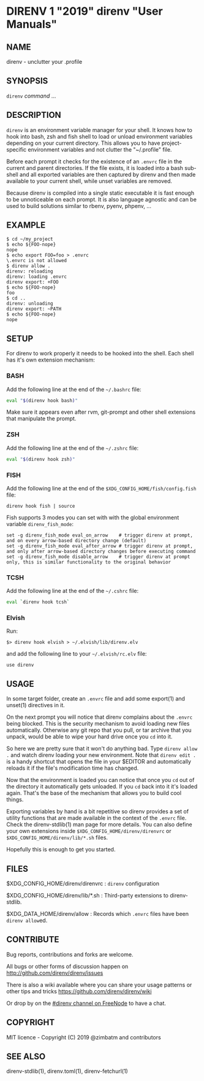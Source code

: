 DIRENV 1 "2019" direnv "User Manuals"
===========================================

NAME
----

direnv - unclutter your .profile

SYNOPSIS
--------

`direnv` *command* ...

DESCRIPTION
-----------

`direnv` is an environment variable manager for your shell. It knows how to
hook into bash, zsh and fish shell to load or unload environment variables
depending on your current directory. This allows you to have project-specific
environment variables and not clutter the "~/.profile" file.

Before each prompt it checks for the existence of an `.envrc` file in the
current and parent directories. If the file exists, it is loaded into a bash
sub-shell and all exported variables are then captured by direnv and then made
available to your current shell, while unset variables are removed.

Because direnv is compiled into a single static executable it is fast enough
to be unnoticeable on each prompt. It is also language agnostic and can be
used to build solutions similar to rbenv, pyenv, phpenv, ...

EXAMPLE
-------

```
$ cd ~/my_project
$ echo ${FOO-nope}
nope
$ echo export FOO=foo > .envrc
\.envrc is not allowed
$ direnv allow .
direnv: reloading
direnv: loading .envrc
direnv export: +FOO
$ echo ${FOO-nope}
foo
$ cd ..
direnv: unloading
direnv export: ~PATH
$ echo ${FOO-nope}
nope
```

SETUP
-----

For direnv to work properly it needs to be hooked into the shell. Each shell
has it's own extension mechanism:

### BASH

Add the following line at the end of the `~/.bashrc` file:

```sh
eval "$(direnv hook bash)"
```

Make sure it appears even after rvm, git-prompt and other shell extensions
that manipulate the prompt.

### ZSH

Add the following line at the end of the `~/.zshrc` file:

```sh
eval "$(direnv hook zsh)"
```

### FISH

Add the following line at the end of the `$XDG_CONFIG_HOME/fish/config.fish` file:

```fish
direnv hook fish | source
```

Fish supports 3 modes you can set with with the global environment variable `direnv_fish_mode`:

```fish
set -g direnv_fish_mode eval_on_arrow    # trigger direnv at prompt, and on every arrow-based directory change (default)
set -g direnv_fish_mode eval_after_arrow # trigger direnv at prompt, and only after arrow-based directory changes before executing command
set -g direnv_fish_mode disable_arrow    # trigger direnv at prompt only, this is similar functionality to the original behavior
```


### TCSH

Add the following line at the end of the `~/.cshrc` file:

```sh
eval `direnv hook tcsh`
```

### Elvish

Run:

```
$> direnv hook elvish > ~/.elvish/lib/direnv.elv
```

and add the following line to your `~/.elvish/rc.elv` file:

```
use direnv
```

USAGE
-----

In some target folder, create an `.envrc` file and add some export(1)
and unset(1) directives in it.

On the next prompt you will notice that direnv complains about the `.envrc`
being blocked. This is the security mechanism to avoid loading new files
automatically. Otherwise any git repo that you pull, or tar archive that you
unpack, would be able to wipe your hard drive once you `cd` into it.

So here we are pretty sure that it won't do anything bad. Type `direnv allow .`
and watch direnv loading your new environment. Note that `direnv edit .` is a
handy shortcut that opens the file in your $EDITOR and automatically reloads it
if the file's modification time has changed.

Now that the environment is loaded you can notice that once you `cd` out
of the directory it automatically gets unloaded. If you `cd` back into it it's
loaded again. That's the base of the mechanism that allows you to build cool
things.

Exporting variables by hand is a bit repetitive so direnv provides a set of
utility functions that are made available in the context of the `.envrc` file.
Check the direnv-stdlib(1) man page for more details. You can also define your
own extensions inside `$XDG_CONFIG_HOME/direnv/direnvrc` or
`$XDG_CONFIG_HOME/direnv/lib/*.sh` files.

Hopefully this is enough to get you started.

FILES
-----

$XDG_CONFIG_HOME/direnv/direnvrc
: `direnv` configuration

$XDG_CONFIG_HOME/direnv/lib/*.sh
: Third-party extensions to direnv-stdlib.

$XDG_DATA_HOME/direnv/allow
: Records which `.envrc` files have been `direnv allow`ed.

CONTRIBUTE
----------

Bug reports, contributions and forks are welcome.

All bugs or other forms of discussion happen on
<http://github.com/direnv/direnv/issues>

There is also a wiki available where you can share your usage patterns or
other tips and tricks <https://github.com/direnv/direnv/wiki>

Or drop by on the [#direnv channel on FreeNode](irc://#direnv@FreeNode) to
have a chat.

COPYRIGHT
---------

MIT licence - Copyright (C) 2019 @zimbatm and contributors

SEE ALSO
--------

direnv-stdlib(1), direnv.toml(1), direnv-fetchurl(1)
